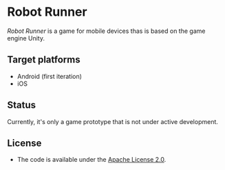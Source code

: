 # Robot Runner
*Robot Runner* is a game for mobile devices thas is based on the game engine Unity.

## Target platforms
- Android (first iteration)
- iOS

## Status
Currently, it's only a game prototype that is not under active development.

## License
- The code is available under the [Apache License 2.0](https://github.com/FSteitz/robot-runner-prototype/blob/master/LICENSE.md).